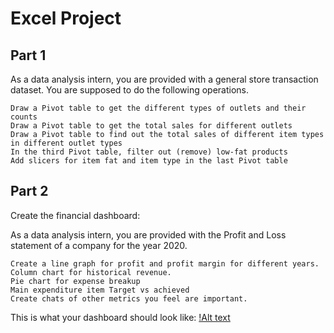 # Excel Project

## Part 1

As a data analysis intern, you are provided with a general store transaction dataset. You are supposed to do the following operations.

    Draw a Pivot table to get the different types of outlets and their counts
    Draw a Pivot table to get the total sales for different outlets
    Draw a Pivot table to find out the total sales of different item types in different outlet types
    In the third Pivot table, filter out (remove) low-fat products 
    Add slicers for item fat and item type in the last Pivot table



## Part 2

Create the financial dashboard:

As a data analysis intern, you are provided with the Profit and Loss statement of a company for the year 2020.

    Create a line graph for profit and profit margin for different years.
    Column chart for historical revenue. 
    Pie chart for expense breakup
    Main expenditure item Target vs achieved
    Create chats of other metrics you feel are important.

This is what your dashboard should look like:
[!Alt text](https://lh6.googleusercontent.com/1PGeZTc1vD2O8JCklvQbXQS3VrgSCyJxAlxaKBpIhLgkU00tQcUxj5tKN-IIRdXH--Va18EWEpHbMmB6cbA49pC9Sy58MkHEN8VxXwW4Eww3tOxelFFx_OVEqhZudakujwbAdX-4Nd3-oskj3w)

